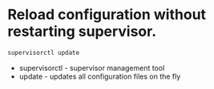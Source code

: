 # Reload configuration without restarting supervisor.

```bash
supervisorctl update
```

- supervisorctl - supervisor management tool
- update - updates all configuration files on the fly
